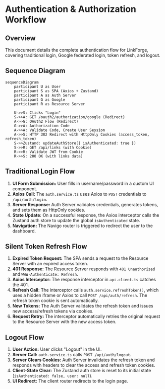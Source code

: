 # Authentication & Authorization Workflow

## Overview
This document details the complete authentication flow for LinkForge, covering traditional login, Google federated login, token refresh, and logout.

## Sequence Diagram

```mermaid
sequenceDiagram
    participant U as User
    participant S as SPA (Axios + Zustand)
    participant A as Auth Server
    participant G as Google
    participant R as Resource Server

    U->>S: Clicks "Login"
    S->>A: GET /oauth2/authorization/google (Redirect)
    A->>G: OAuth2 Flow (Redirect)
    G->>A: Authorization Code
    A->>A: Validate Code, Create User Session
    A->>S: HTTP 302 Redirect with HttpOnly Cookies (access_token, refresh_token)
    S->>Zustand: updateAuthStore({ isAuthenticated: true })
    S->>R: GET /api/links (with Cookie)
    R->>R: Validate JWT from Cookie
    R->>S: 200 OK (with links data)
```

## Traditional Login Flow
1.  **UI Form Submission:** User fills in username/password in a custom UI component.
2.  **Axios Call:** The `auth.service.ts` uses Axios to `POST` credentials to `/api/auth/login`.
3.  **Server Response:** Auth Server validates credentials, generates tokens, and sets them as HttpOnly cookies.
4.  **State Update:** On a successful response, the Axios interceptor calls the Zustand auth store to update the global `isAuthenticated` state.
5.  **Navigation:** The Navigo router is triggered to redirect the user to the dashboard.

## Silent Token Refresh Flow
1.  **Expired Token Request:** The SPA sends a request to the Resource Server with an expired access token.
2.  **401 Response:** The Resource Server responds with `401 Unauthorized` and `WWW-Authenticate: Refresh`.
3.  **Axios Interceptor:** The response interceptor in `api.client.ts` catches the 401.
4.  **Refresh Call:** The interceptor calls `auth.service.refreshToken()`, which uses a hidden iframe or Axios to call `POST /api/auth/refresh`. The refresh token cookie is sent automatically.
5.  **New Tokens:** The Auth Server validates the refresh token and issues new access/refresh tokens via cookies.
6.  **Request Retry:** The interceptor automatically retries the original request to the Resource Server with the new access token.

## Logout Flow
1.  **User Action:** User clicks "Logout" in the UI.
2.  **Server Call:** `auth.service.ts` calls `POST /api/auth/logout`.
3.  **Server Clears Cookies:** Auth Server invalidates the refresh token and responds with headers to clear the access and refresh token cookies.
4.  **Client-State Clear:** The Zustand auth store is reset to its initial state (`isAuthenticated: false, user: null`).
5.  **UI Redirect:** The client router redirects to the login page.
```

